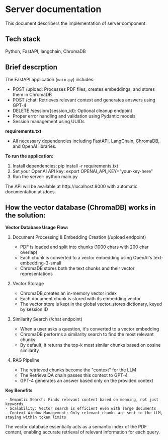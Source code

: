 # Server documentation
This document describers the implementation of server component.

## Tech stack
Python, FastAPI, langchain, ChromaDB

## Brief descrption
The FastAPI application (`main.py`) includes:
  - POST /upload: Processes PDF files, creates embeddings, and stores them in ChromaDB
  - POST /chat: Retrieves relevant context and generates answers using GPT-4
  - DELETE /session/{session_id}: Optional cleanup endpoint
  - Proper error handling and validation using Pydantic models
  - Session management using UUIDs

**requirements.txt**
  - All necessary dependencies including FastAPI, LangChain, ChromaDB, and OpenAI libraries.

**To run the application:**
1. Install dependencies: pip install -r requirements.txt
2. Set your OpenAI API key: export OPENAI_API_KEY="your-key-here"
3. Run the server: python main.py

The API will be available at http://localhost:8000 with automatic documentation at /docs.


## How the vector database (ChromaDB) works in the solution:

**Vector Database Usage Flow:**

1. Document Processing & Embedding Creation (/upload endpoint)
    - PDF is loaded and split into chunks (1000 chars with 200 char overlap)
    - Each chunk is converted to a vector embedding using OpenAI's text-embedding-3-small
    - ChromaDB stores both the text chunks and their vector representations

2. Vector Storage

    - ChromaDB creates an in-memory vector index
    - Each document chunk is stored with its embedding vector
    - The vector store is kept in the global vector_stores dictionary, keyed by session ID

3. Similarity Search (/chat endpoint)

    - When a user asks a question, it's converted to a vector embedding
    - ChromaDB performs a similarity search to find the most relevant chunks
    - By default, it returns the top-k most similar chunks based on cosine similarity

4. RAG Pipeline

    - The retrieved chunks become the "context" for the LLM
    - The RetrievalQA chain passes this context to GPT-4
    - GPT-4 generates an answer based only on the provided context

**Key Benefits**

    - Semantic Search: Finds relevant content based on meaning, not just keywords
    - Scalability: Vector search is efficient even with large documents
    - Context Window Management: Only relevant chunks are sent to the LLM, staying within token limits

The vector database essentially acts as a semantic index of the PDF content, enabling accurate retrieval of relevant information for each query.